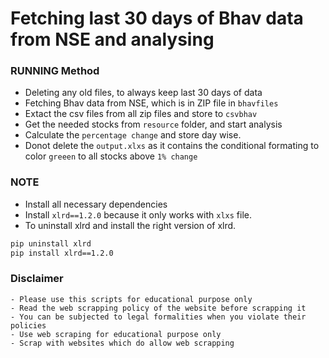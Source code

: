 # Fetching last 30 days of Bhav data from NSE and analysing

### RUNNING Method
- Deleting any old files, to always keep last 30 days of data
- Fetching Bhav data from NSE, which is in ZIP file in 	`bhavfiles`
- Extact the csv files from all zip files and store to `csvbhav`
- Get the needed stocks from `resource` folder, and start analysis
- Calculate the `percentage change` and store day wise.
- Donot delete the `output.xlxs` as it contains the conditional formating to color `greeen` to all stocks above `1% change`


### NOTE
- Install all necessary dependencies
- Install `xlrd==1.2.0` because it only works with `xlxs` file.
- To uninstall xlrd and install the right version of xlrd.

```bash
pip uninstall xlrd
pip install xlrd==1.2.0
```


### Disclaimer
	- Please use this scripts for educational purpose only
	- Read the web scrapping policy of the website before scrapping it
	- You can be subjected to legal formalities when you violate their policies
	- Use web scraping for educational purpose only
	- Scrap with websites which do allow web scrapping